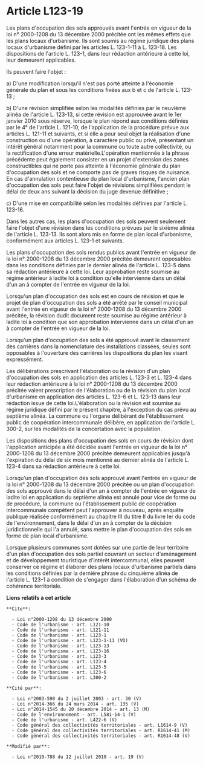 # Article L123-19

Les plans d'occupation des sols approuvés avant l'entrée en vigueur de la loi n° 2000-1208 du 13 décembre 2000 précitée ont
les mêmes effets que les plans locaux d'urbanisme. Ils sont soumis au régime juridique des plans locaux d'urbanisme défini
par les articles L. 123-1-11 à L. 123-18. Les dispositions de l'article L. 123-1, dans leur rédaction antérieure à cette loi,
leur demeurent applicables. 

Ils peuvent faire l'objet : 

a) D'une modification lorsqu'il n'est pas porté atteinte à l'économie générale du plan et sous les conditions fixées aux b et
c de l'article L. 123-13 ; 

b) D'une révision simplifiée selon les modalités définies par le neuvième alinéa de l'article L. 123-13, si cette révision
est approuvée avant le 1er janvier 2010 sous réserve, lorsque le plan répond aux conditions définies par le 4° de l'article
L. 121-10, de l'application de la procédure prévue aux articles L. 121-11 et suivants, et si elle a pour seul objet la
réalisation d'une construction ou d'une opération, à caractère public ou privé, présentant un intérêt général notamment pour
la commune ou toute autre collectivité, ou la rectification d'une erreur matérielle.L'opération mentionnée à la phrase
précédente peut également consister en un projet d'extension des zones constructibles qui ne porte pas atteinte à l'économie
générale du plan d'occupation des sols et ne comporte pas de graves risques de nuisance. En cas d'annulation contentieuse du
plan local d'urbanisme, l'ancien plan d'occupation des sols peut faire l'objet de révisions simplifiées pendant le délai de
deux ans suivant la décision du juge devenue définitive ; 

c) D'une mise en compatibilité selon les modalités définies par l'article L. 123-16. 

Dans les autres cas, les plans d'occupation des sols peuvent seulement faire l'objet d'une révision dans les conditions
prévues par le sixième alinéa de l'article L. 123-13. Ils sont alors mis en forme de plan local d'urbanisme, conformément aux
articles L. 123-1 et suivants. 

Les plans d'occupation des sols rendus publics avant l'entrée en vigueur de la loi n° 2000-1208 du 13 décembre 2000 précitée
demeurent opposables dans les conditions définies par le dernier alinéa de l'article L. 123-5 dans sa rédaction antérieure à
cette loi. Leur approbation reste soumise au régime antérieur à ladite loi à condition qu'elle intervienne dans un délai d'un
an à compter de l'entrée en vigueur de la loi. 

Lorsqu'un plan d'occupation des sols est en cours de révision et que le projet de plan d'occupation des sols a été arrêté par
le conseil municipal avant l'entrée en vigueur de la loi n° 2000-1208 du 13 décembre 2000 précitée, la révision dudit
document reste soumise au régime antérieur à ladite loi à condition que son approbation intervienne dans un délai d'un an à
compter de l'entrée en vigueur de la loi. 

Lorsqu'un plan d'occupation des sols a été approuvé avant le classement des carrières dans la nomenclature des installations
classées, seules sont opposables à l'ouverture des carrières les dispositions du plan les visant expressément. 

Les délibérations prescrivant l'élaboration ou la révision d'un plan d'occupation des sols en application des articles L.
123-3 et L. 123-4 dans leur rédaction antérieure à la loi n° 2000-1208 du 13 décembre 2000 précitée valent prescription de
l'élaboration ou de la révision du plan local d'urbanisme en application des articles L. 123-6 et L. 123-13 dans leur
rédaction issue de cette loi.L'élaboration ou la révision est soumise au régime juridique défini par le présent chapitre, à
l'exception du cas prévu au septième alinéa. La commune ou l'organe délibérant de l'établissement public de coopération
intercommunale délibère, en application de l'article L. 300-2, sur les modalités de la concertation avec la population. 

Les dispositions des plans d'occupation des sols en cours de révision dont l'application anticipée a été décidée avant
l'entrée en vigueur de la loi n° 2000-1208 du 13 décembre 2000 précitée demeurent applicables jusqu'à l'expiration du délai
de six mois mentionné au dernier alinéa de l'article L. 123-4 dans sa rédaction antérieure à cette loi. 

Lorsqu'un plan d'occupation des sols approuvé avant l'entrée en vigueur de la loi n° 2000-1208 du 13 décembre 2000 précitée
ou un plan d'occupation des sols approuvé dans le délai d'un an à compter de l'entrée en vigueur de ladite loi en application
du septième alinéa est annulé pour vice de forme ou de procédure, la commune ou l'établissement public de coopération
intercommunale compétent peut l'approuver à nouveau, après enquête publique réalisée conformément au chapitre III du titre II
du livre Ier du code de l'environnement, dans le délai d'un an à compter de la décision juridictionnelle qui l'a annulé, sans
mettre le plan d'occupation des sols en forme de plan local d'urbanisme. 

Lorsque plusieurs communes sont dotées sur une partie de leur territoire d'un plan d'occupation des sols partiel couvrant un
secteur d'aménagement et de développement touristique d'intérêt intercommunal, elles peuvent conserver ce régime et élaborer
des plans locaux d'urbanisme partiels dans les conditions définies par la dernière phrase du cinquième alinéa de l'article L.
123-1 à condition de s'engager dans l'élaboration d'un schéma de cohérence territoriale.

**Liens relatifs à cet article**

	**Cite**:

	  - Loi n°2000-1208 du 13 décembre 2000
	  - Code de l'urbanisme - art. L121-10
	  - Code de l'urbanisme - art. L121-11
	  - Code de l'urbanisme - art. L123-1
	  - Code de l'urbanisme - art. L123-1-11 (VD)
	  - Code de l'urbanisme - art. L123-13
	  - Code de l'urbanisme - art. L123-16
	  - Code de l'urbanisme - art. L123-3
	  - Code de l'urbanisme - art. L123-4
	  - Code de l'urbanisme - art. L123-5
	  - Code de l'urbanisme - art. L123-6
	  - Code de l'urbanisme - art. L300-2

	**Cité par**:

	  - Loi n°2003-590 du 2 juillet 2003 - art. 30 (V)
	  - Loi n°2014-366 du 24 mars 2014 - art. 135 (V)
	  - Loi n°2014-1545 du 20 décembre 2014 - art. 13 (M)
	  - Code de l'environnement - art. L581-14-1 (V)
	  - Code de l'urbanisme - art. L422-6 (V)
	  - Code général des collectivités territoriales - art. L1614-9 (V)
	  - Code général des collectivités territoriales - art. R1614-41 (M)
	  - Code général des collectivités territoriales - art. R1614-48 (V)

	**Modifié par**:

	  - Loi n°2010-788 du 12 juillet 2010 - art. 19 (V)
